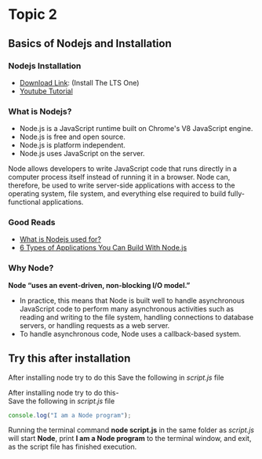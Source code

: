 # Topic 2

## Basics of Nodejs and Installation

### Nodejs Installation

- [Download Link](https://nodejs.org/en/download/): (Install The LTS One)
- [Youtube Tutorial](https://www.youtube.com/watch?v=JINE4D0Syqw)

### What is Nodejs?

- Node.js is a JavaScript runtime built on Chrome's V8 JavaScript engine.
- Node.js is free and open source.
- Node.js is platform independent.
- Node.js uses JavaScript on the server.

Node allows developers to write JavaScript code that runs directly in a computer process itself instead of running it in a browser. Node can, therefore, be used to write server-side applications with access to the operating system, file system, and everything else required to build fully-functional applications.

### Good Reads

- [What is Nodejs used for?](https://railsware.com/blog/what-is-node-js-used-for/)
- [6 Types of Applications You Can Build With Node.js](https://www.netguru.com/blog/6-types-of-applications-you-can-build-with-node.js?hsLang=en)

### Why Node?

**Node “uses an event-driven, non-blocking I/O model.”**

- In practice, this means that Node is built well to handle asynchronous JavaScript code to perform many asynchronous activities such as reading and writing to the file system, handling connections to database servers, or handling requests as a web server.
- To handle asynchronous code, Node uses a callback-based system.

## Try this after installation

After installing node try to do this Save the following in _script.js_ file

After installing node try to do this-<br>
Save the following in _script.js_ file

```javascript
console.log("I am a Node program");
```

Running the terminal command **node script.js** in the same folder as _script.js_ will start **Node**, print **I am a Node program** to the terminal window, and exit, as the script file has finished execution.
